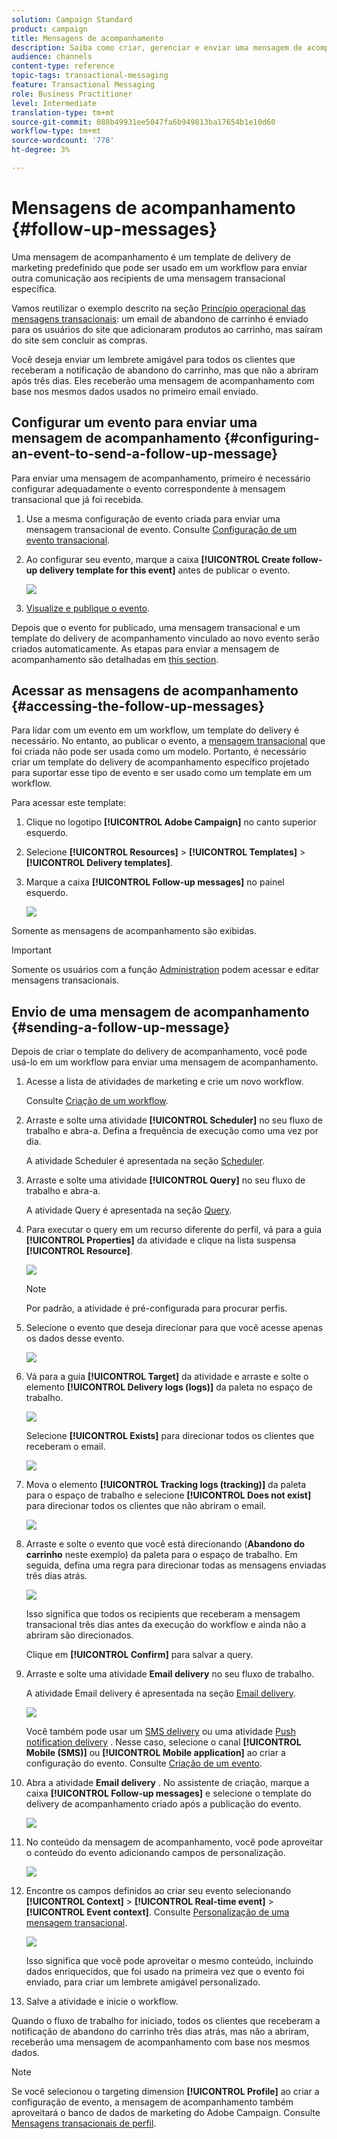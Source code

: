 ```yaml
---
solution: Campaign Standard
product: campaign
title: Mensagens de acompanhamento
description: Saiba como criar, gerenciar e enviar uma mensagem de acompanhamento.
audience: channels
content-type: reference
topic-tags: transactional-messaging
feature: Transactional Messaging
role: Business Practitioner
level: Intermediate
translation-type: tm+mt
source-git-commit: 088b49931ee5047fa6b949813ba17654b1e10d60
workflow-type: tm+mt
source-wordcount: '778'
ht-degree: 3%

---
```



# Mensagens de acompanhamento {#follow-up-messages}

Uma mensagem de acompanhamento é um template de delivery de marketing predefinido que pode ser usado em um workflow para enviar outra comunicação aos recipients de uma mensagem transacional específica.

Vamos reutilizar o exemplo descrito na seção [Princípio operacional das mensagens transacionais](../../channels/using/getting-started-with-transactional-msg.md#transactional-messaging-operating-principle): um email de abandono de carrinho é enviado para os usuários do site que adicionaram produtos ao carrinho, mas saíram do site sem concluir as compras.

Você deseja enviar um lembrete amigável para todos os clientes que receberam a notificação de abandono do carrinho, mas que não a abriram após três dias. Eles receberão uma mensagem de acompanhamento com base nos mesmos dados usados no primeiro email enviado.

## Configurar um evento para enviar uma mensagem de acompanhamento {#configuring-an-event-to-send-a-follow-up-message}

Para enviar uma mensagem de acompanhamento, primeiro é necessário configurar adequadamente o evento correspondente à mensagem transacional que já foi recebida.

1. Use a mesma configuração de evento criada para enviar uma mensagem transacional de evento. Consulte [Configuração de um evento transacional](../../channels/using/configuring-transactional-event.md).
1. Ao configurar seu evento, marque a caixa **[!UICONTROL Create follow-up delivery template for this event]** antes de publicar o evento.

   ![](assets/message-center_follow-up-checkbox.png)

1. [Visualize e publique o evento](../../channels/using/publishing-transactional-event.md#previewing-and-publishing-the-event).

Depois que o evento for publicado, uma mensagem transacional e um template do delivery de acompanhamento vinculado ao novo evento serão criados automaticamente. As etapas para enviar a mensagem de acompanhamento são detalhadas em [this section](#sending-a-follow-up-message).

## Acessar as mensagens de acompanhamento {#accessing-the-follow-up-messages}

Para lidar com um evento em um workflow, um template do delivery é necessário. No entanto, ao publicar o evento, a [mensagem transacional](../../channels/using/editing-transactional-message.md) que foi criada não pode ser usada como um modelo. Portanto, é necessário criar um template do delivery de acompanhamento específico projetado para suportar esse tipo de evento e ser usado como um template em um workflow.

Para acessar este template:

1. Clique no logotipo **[!UICONTROL Adobe Campaign]** no canto superior esquerdo.
1. Selecione **[!UICONTROL Resources]** > **[!UICONTROL Templates]** > **[!UICONTROL Delivery templates]**.
1. Marque a caixa **[!UICONTROL Follow-up messages]** no painel esquerdo.

   ![](assets/message-center_follow-up-search.png)

Somente as mensagens de acompanhamento são exibidas.

>[!IMPORTANT]
>
>Somente os usuários com a função [Administration](../../administration/using/users-management.md#functional-administrators) podem acessar e editar mensagens transacionais.

## Envio de uma mensagem de acompanhamento {#sending-a-follow-up-message}

Depois de criar o template do delivery de acompanhamento, você pode usá-lo em um workflow para enviar uma mensagem de acompanhamento.

<!--You need to set up a workflow targeting the event corresponding to the transactional message that was already received.-->

1. Acesse a lista de atividades de marketing e crie um novo workflow.

   Consulte [Criação de um workflow](../../automating/using/building-a-workflow.md#creating-a-workflow).

1. Arraste e solte uma atividade **[!UICONTROL Scheduler]** no seu fluxo de trabalho e abra-a. Defina a frequência de execução como uma vez por dia.

   A atividade Scheduler é apresentada na seção [Scheduler](../../automating/using/scheduler.md).

1. Arraste e solte uma atividade **[!UICONTROL Query]** no seu fluxo de trabalho e abra-a.

   A atividade Query é apresentada na seção [Query](../../automating/using/query.md).

1. Para executar o query em um recurso diferente do perfil, vá para a guia **[!UICONTROL Properties]** da atividade e clique na lista suspensa **[!UICONTROL Resource]**.

   ![](assets/message-center_follow-up-query-properties.png)

   >[!NOTE]
   >
   >Por padrão, a atividade é pré-configurada para procurar perfis.

1. Selecione o evento que deseja direcionar para que você acesse apenas os dados desse evento.

   ![](assets/message-center_follow-up-query-resource.png)

1. Vá para a guia **[!UICONTROL Target]** da atividade e arraste e solte o elemento **[!UICONTROL Delivery logs (logs)]** da paleta no espaço de trabalho.

   ![](assets/message-center_follow-up-delivery-logs.png)

   Selecione **[!UICONTROL Exists]** para direcionar todos os clientes que receberam o email.

   ![](assets/message-center_follow-up-delivery-logs-exists.png)

1. Mova o elemento **[!UICONTROL Tracking logs (tracking)]** da paleta para o espaço de trabalho e selecione **[!UICONTROL Does not exist]** para direcionar todos os clientes que não abriram o email.

   ![](assets/message-center_follow-up-delivery-and-tracking-logs.png)

1. Arraste e solte o evento que você está direcionando (**Abandono do carrinho** neste exemplo) da paleta para o espaço de trabalho. Em seguida, defina uma regra para direcionar todas as mensagens enviadas três dias atrás.

   ![](assets/message-center_follow-up-created.png)

   Isso significa que todos os recipients que receberam a mensagem transacional três dias antes da execução do workflow e ainda não a abriram são direcionados.

   Clique em **[!UICONTROL Confirm]** para salvar a query.

1. Arraste e solte uma atividade **Email delivery** no seu fluxo de trabalho.

   A atividade Email delivery é apresentada na seção [Email delivery](../../automating/using/email-delivery.md).

   ![](assets/message-center_follow-up-workflow.png)

   Você também pode usar um [SMS delivery](../../automating/using/sms-delivery.md) ou uma atividade [Push notification delivery](../../automating/using/push-notification-delivery.md) . Nesse caso, selecione o canal **[!UICONTROL Mobile (SMS)]** ou **[!UICONTROL Mobile application]** ao criar a configuração do evento. Consulte [Criação de um evento](../../channels/using/configuring-transactional-event.md#creating-an-event).

1. Abra a atividade **Email delivery** . No assistente de criação, marque a caixa **[!UICONTROL Follow-up messages]** e selecione o template do delivery de acompanhamento criado após a publicação do evento.

   ![](assets/message-center_follow-up-template.png)

1. No conteúdo da mensagem de acompanhamento, você pode aproveitar o conteúdo do evento adicionando campos de personalização.

   ![](assets/message-center_follow-up-content.png)

1. Encontre os campos definidos ao criar seu evento selecionando **[!UICONTROL Context]** > **[!UICONTROL Real-time event]** > **[!UICONTROL Event context]**. Consulte [Personalização de uma mensagem transacional](../../channels/using/editing-transactional-message.md#personalizing-a-transactional-message).

   ![](assets/message-center_follow-up-personalization.png)

   Isso significa que você pode aproveitar o mesmo conteúdo, incluindo dados enriquecidos, que foi usado na primeira vez que o evento foi enviado, para criar um lembrete amigável personalizado.

1. Salve a atividade e inicie o workflow.

Quando o fluxo de trabalho for iniciado, todos os clientes que receberam a notificação de abandono do carrinho três dias atrás, mas não a abriram, receberão uma mensagem de acompanhamento com base nos mesmos dados.

>[!NOTE]
>
>Se você selecionou o targeting dimension **[!UICONTROL Profile]** ao criar a configuração de evento, a mensagem de acompanhamento também aproveitará o banco de dados de marketing do Adobe Campaign. Consulte [Mensagens transacionais de perfil](../../channels/using/editing-transactional-message.md#profile-transactional-message-specificities).
